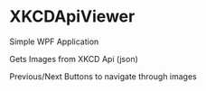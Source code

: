 # XKCDApiViewer

Simple WPF Application

Gets Images from XKCD Api (json)

Previous/Next Buttons to navigate through images
